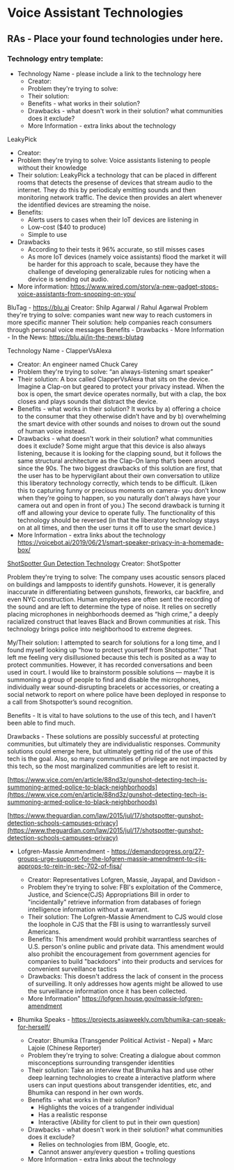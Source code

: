 # Voice Assistant Technologies

## RAs - Place your found technologies under here. 

### Technology entry template:
- Technology Name - please include a link to the technology here
  - Creator:
  - Problem they're trying to solve:
  - Their solution:
  - Benefits - what works in their solution?
  - Drawbacks - what doesn't work in their solution? what communities does it exclude? 
  - More Information - extra links about the technology



LeakyPick 
  - Creator:
  - Problem they're trying to solve: Voice assistants listening to people without their knowledge
  - Their solution: LeakyPick a technology that can be placed in different rooms that detects the presense of devices that stream audio to the internet. They do this by periodicaly emitting sounds and then monitoring network traffic. The device then provides an alert whenever the identified devices are streaming the noise.
  - Benefits:
    - Alerts users to cases when their IoT devices are listening in 
    - Low-cost ($40 to produce)
    - Simple to use
  - Drawbacks
    - According to their tests it 96% accurate, so still misses cases
    - As more IoT devices (namely voice assistants) flood the market it will be harder for this approach to scale, because they have the challenge of developing generalizable rules for noticing when a device is sending out audio.
  - More information: https://www.wired.com/story/a-new-gadget-stops-voice-assistants-from-snooping-on-you/ 


BluTag - https://blu.ai 
Creator: Shilp Agarwal / Rahul Agarwal
Problem they're trying to solve: companies want new way to reach customers in more specific manner
Their solution: help companies reach consumers through personal voice messages
Benefits -
Drawbacks - 
More Information - In the News: https://blu.ai/in-the-news-blutag



Technology Name - ClapperVsAlexa
- Creator: An engineer named Chuck Carey 
- Problem they're trying to solve: “an always-listening smart speaker”
- Their solution: A box called ClapperVsAlexa that sits on the device.  Imagine a Clap-on but geared to protect your privacy instead.  When the box is open, the smart device operates normally, but with a clap, the box closes and plays sounds that distract the device.  
- Benefits - what works in their solution? It works by a) offering a choice to the consumer that they otherwise didn’t have and by b) overwhelming the smart device with other sounds and noises to drown out the sound of human voice instead. 
- Drawbacks - what doesn't work in their solution? what communities does it exclude?  Some might argue that this device is also always listening, because it is looking for the clapping sound, but it follows the same structural architecture as the Clap-On lamp that’s been around since the 90s.  The two biggest drawbacks of this solution are first, that the user has to be hypervigilant about their own conversation to utilize this liberatory technology correctly, which tends to be difficult.  (Liken this to capturing funny or precious moments on camera- you don’t know when they’re going to happen, so you naturally don’t always have your camera out and open in front of you.)  The second drawback is turning it off and allowing your device to operate fully.  The functionality of this technology should be reversed (in that the liberatory technology stays on at all times, and then the user turns it off to use the smart device.)
- More Information - extra links about the technology https://voicebot.ai/2019/06/21/smart-speaker-privacy-in-a-homemade-box/

[ShotSpotter Gun Detection Technology](https://www.shotspotter.com/) 
Creator: ShotSpotter

Problem they're trying to solve: The company uses acoustic sensors placed on buildings and lampposts to identify gunshots. However, it is generally inaccurate in differentiating between gunshots, fireworks, car backfire, and even NYC construction. Human employees are often sent the recording of the sound and are left to determine the type of noise. It relies on secretly placing microphones in neighborhoods deemed as “high crime,” a deeply racialized construct that leaves Black and Brown communities at risk. This technology brings police into neighborhood to extreme degrees.

My/Their solution: I attempted to search for solutions for a long time, and I found myself looking up “how to protect yourself from Shotspotter.” That left me feeling very disillusioned because this tech is posited as a way to protect communities. However, it has recorded conversations and been used in court. I would like to brainstorm possible solutions — maybe it is summoning a group of people to find and disable the microphones, individually wear sound-disrupting bracelets or accessories, or creating a social network to report on where police have been deployed in response to a call from Shotspotter’s sound recognition. 

Benefits - It is vital to have solutions to the use of this tech, and I haven’t been able to find much. 

Drawbacks - These solutions are possibly successful at protecting communities, but ultimately they are individualistic responses. Community solutions could emerge here, but ultimately getting rid of the use of this tech is the goal. Also, so many communities of privilege are not impacted by this tech, so the most marginalized communities are left to resist it. 

[https://www.vice.com/en/article/88nd3z/gunshot-detecting-tech-is-summoning-armed-police-to-black-neighborhoods](https://www.vice.com/en/article/88nd3z/gunshot-detecting-tech-is-summoning-armed-police-to-black-neighborhoods)

[https://www.theguardian.com/law/2015/jul/17/shotspotter-gunshot-detection-schools-campuses-privacy](https://www.theguardian.com/law/2015/jul/17/shotspotter-gunshot-detection-schools-campuses-privacy)


- Lofgren-Massie Ammendment - https://demandprogress.org/27-groups-urge-support-for-the-lofgren-massie-amendment-to-cjs-approps-to-rein-in-sec-702-of-fisa/
  - Creator: Representatives Lofgren, Massie, Jayapal, and Davidson - 
  - Problem they're trying to solve: FBI's exploitation of the Commerce, Justice, and Science(CJS) Appropriations Bill in order to "incidentally" retrieve information from databases of foriegn intelligence information without a warrant.
  - Their solution: The Lofgren-Massie Amendment to CJS would close the loophole in CJS that the FBI is using to warrantlessly surveil Americans. 
  - Benefits: This amendment would prohibit warrantless searches of U.S. person's online public and private data. This amendment would also prohibit the encouragement from government agencies for companies to build "backdoors"  into their products and services for convenient surveillance tactics
  - Drawbacks: This doesn't address the lack of consent in the process of surveilling. It only addresses how agents might be allowed to use the surveillance information once it has been collected.
  - More Information" https://lofgren.house.gov/massie-lofgren-amendment

- Bhumika Speaks - https://projects.asiaweekly.com/bhumika-can-speak-for-herself/
  - Creator: Bhumika (Transgender Political Activist - Nepal) + Marc Lajoie (Chinese Reporter)
  - Problem they're trying to solve: Creating a dialogue about common misconceptions surrounding transgender identities
  - Their solution: Take an interview that Bhumika has and use other deep learning technologies to create a interactive platform where users can input questions about transgender identities, etc, and Bhumika can respond in her own words. 
  - Benefits - what works in their solution? 
      -  Highlights the voices of a trangender individual
      -  Has a realistic response
      -  Interactive (Ability for client to put in their own question)
  - Drawbacks - what doesn't work in their solution? what communities does it exclude? 
      -  Relies on technologies from IBM, Google, etc. 
      -  Cannot answer any/every question + trolling questions 
  - More Information - extra links about the technology

